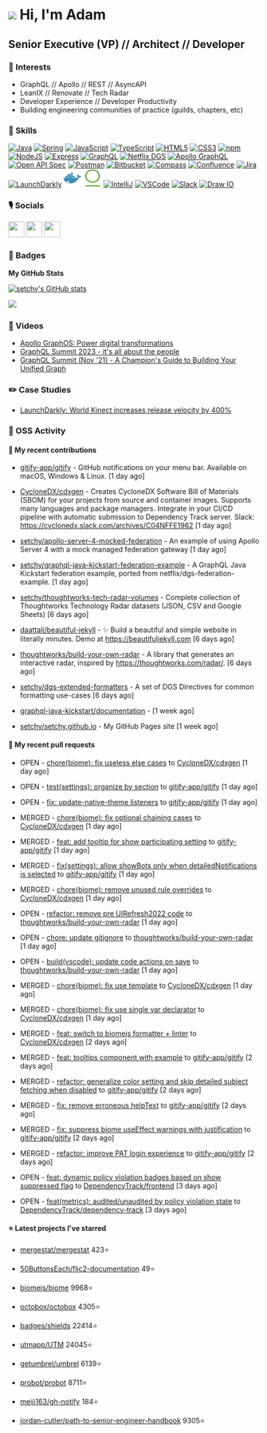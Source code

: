 ![](https://user-images.githubusercontent.com/18350557/176309783-0785949b-9127-417c-8b55-ab5a4333674e.gif) Hi, I'm Adam
============================================================================================================================

Senior Executive (VP) // Architect // Developer
-----------------------------------------------

### 🔭 Interests

- GraphQL // Apollo // REST // AsyncAPI
- LeanIX // Renovate // Tech Radar
- Developer Experience // Developer Productivity
- Building engineering communities of practice (guilds, chapters, etc)

### 💪 Skills

<p align="left">
  <a href="https://www.oracle.com/java/" target="_blank" rel="noreferrer"><img src="https://raw.githubusercontent.com/danielcranney/readme-generator/main/public/icons/skills/java-colored.svg" width="36" height="36" alt="Java" /></a>
  <a href="https://spring.io/" target="_blank" rel="noreferrer"><img src="https://cdn.worldvectorlogo.com/logos/spring-3.svg" width="36" height="36" alt="Spring" /></a> 
  <a href="https://developer.mozilla.org/en-US/docs/Web/JavaScript" target="_blank" rel="noreferrer"><img src="https://raw.githubusercontent.com/danielcranney/readme-generator/main/public/icons/skills/javascript-colored.svg" width="36" height="36" alt="JavaScript" /></a>
  <a href="https://www.typescriptlang.org/" target="_blank" rel="noreferrer"><img src="https://raw.githubusercontent.com/danielcranney/readme-generator/main/public/icons/skills/typescript-colored.svg" width="36" height="36" alt="TypeScript" /></a>
  <a href="https://developer.mozilla.org/en-US/docs/Glossary/HTML5" target="_blank" rel="noreferrer"><img src="https://raw.githubusercontent.com/danielcranney/readme-generator/main/public/icons/skills/html5-colored.svg" width="36" height="36" alt="HTML5" /></a>
  <a href="https://www.w3.org/TR/CSS/#css" target="_blank" rel="noreferrer"><img src="https://raw.githubusercontent.com/danielcranney/readme-generator/main/public/icons/skills/css3-colored.svg" width="36" height="36" alt="CSS3" /></a>
  <a href="https://www.npmjs.com//" target="_blank" rel="noreferrer"><img src="https://cdn.worldvectorlogo.com/logos/npm-square-red-1.svg" width="36" height="36" alt="npm" /></a>
  <a href="https://nodejs.org/en/" target="_blank" rel="noreferrer"><img src="https://raw.githubusercontent.com/danielcranney/readme-generator/main/public/icons/skills/nodejs-colored.svg" width="36" height="36" alt="NodeJS" /></a>
  <a href="https://expressjs.com/" target="_blank" rel="noreferrer"><img src="https://raw.githubusercontent.com/danielcranney/readme-generator/main/public/icons/skills/express-colored.svg" width="36" height="36" alt="Express" /></a>
  <a href="https://graphql.org/" target="_blank" rel="noreferrer"><img src="https://raw.githubusercontent.com/danielcranney/readme-generator/main/public/icons/skills/graphql-colored.svg" width="36" height="36" alt="GraphQL" /></a>
  <a href="https://netflix.github.io/dgs/" target="_blank" rel="noreferrer"><img src="https://raw.githubusercontent.com/Netflix/dgs/main/docs/images/dgs-framework-brand/Icon/dgs-icon--blue.svg" width="36" height="36" alt="Netflix DGS" /></a>
  <a href="https://apollographql.com/" target="_blank" rel="noreferrer"><img src="https://cdn.worldvectorlogo.com/logos/apollo-graphql-compact.svg" width="36" height="36" alt="Apollo GraphQL" /></a>
  <a href="https://swagger.io/specification/" target="_blank" rel="noreferrer"><img src="https://cdn.worldvectorlogo.com/logos/openapi-1.svg" width="36" height="36" alt="Open API Spec" /></a>
  <a href="https://www.postman.com//" target="_blank" rel="noreferrer"><img src="https://cdn.worldvectorlogo.com/logos/postman.svg" width="36" height="36" alt="Postman" /></a>
  <a href="https://www.atlassian.com/software/bitbucket" target="_blank" rel="noreferrer"><img src="https://cdn.worldvectorlogo.com/logos/bitbucket-icon.svg" width="36" height="36" alt="Bitbucket" /></a>
  <a href="https://www.atlassian.com/software/compass" target="_blank" rel="noreferrer"><img src="https://cdn.worldvectorlogo.com/logos/atlassian-compass-1.svg" width="36" height="36" alt="Compass" /></a>
  <a href="https://www.atlassian.com/software/confluence" target="_blank" rel="noreferrer"><img src="https://cdn.worldvectorlogo.com/logos/confluence-1.svg" width="36" height="36" alt="Confluence" /></a>
  <a href="https://www.atlassian.com/software/jira" target="_blank" rel="noreferrer"><img src="https://cdn.worldvectorlogo.com/logos/jira-1.svg" width="36" height="36" alt="Jira" /></a>
  <a href="https://launchdarkly.com/" target="_blank" rel="noreferrer"><img src="https://cdn.worldvectorlogo.com/logos/launchdarkly-2.svg" width="36" height="36" alt="LaunchDarkly" /></a>
  <a href="https://docker.com/" target="_blank" rel="noreferrer"><img src="https://raw.githubusercontent.com/nx211/homer-icons/master/png/docker.png" width="36" height="36" alt="Docker" /></a>
  <a href="https://jfrog.com/artifactory/" target="_blank" rel="noreferrer"><img src="https://raw.githubusercontent.com/nx211/homer-icons/master/png/artifactory.png" width="36" height="36" alt="Artifactory" /></a>
  <a href="https://www.jetbrains.com/idea/" target="_blank" rel="noreferrer"><img src="https://cdn.worldvectorlogo.com/logos/intellij-idea-1.svg" width="36" height="36" alt="IntelliJ" /></a>
  <a href="https://code.visualstudio.com/" target="_blank" rel="noreferrer"><img src="https://cdn.worldvectorlogo.com/logos/visual-studio-code-1.svg" width="36" height="36" alt="VSCode" /></a>
  <a href="https://slack.com/" target="_blank" rel="noreferrer"><img src="https://cdn.worldvectorlogo.com/logos/slack-new-logo.svg" width="36" height="36" alt="Slack" /></a>
  <a href="https://drawio-app.com/" target="_blank" rel="noreferrer"><img src="https://cdn.worldvectorlogo.com/logos/draw-io.svg" width="36" height="36" alt="Draw IO" /></a>
</p>

                      

### 🎙️ Socials
                  
<p align="left">
  <a href="https://www.github.com/setchy" target="_blank" rel="noreferrer"><img src="https://raw.githubusercontent.com/danielcranney/readme-generator/main/public/icons/socials/github.svg" width="32" height="32" /></a>
  <a href="https://www.linkedin.com/in/adamsetch" target="_blank" rel="noreferrer"><img src="https://raw.githubusercontent.com/danielcranney/readme-generator/main/public/icons/socials/linkedin.svg" width="32" height="32" /></a>
  <a href="https://www.twitter.com/setchy87" target="_blank" rel="noreferrer"><img src="https://raw.githubusercontent.com/danielcranney/readme-generator/main/public/icons/socials/twitter.svg" width="32" height="32" /></a>
</p>

### 📛 Badges

<b>My GitHub Stats</b>

<a href="http://www.github.com/setchy"><img src="https://github-readme-stats.vercel.app/api?username=setchy&show_icons=true&hide=&count_private=true&title_color=0891b2&text_color=ffffff&icon_color=0891b2&bg_color=1c1917&hide_border=true&show_icons=true" alt="setchy's GitHub stats" /></a>

<a href="http://www.github.com/setchy"><img src="https://github-readme-streak-stats.herokuapp.com/?user=setchy&stroke=ffffff&background=1c1917&ring=0891b2&fire=0891b2&currStreakNum=ffffff&currStreakLabel=0891b2&sideNums=ffffff&sideLabels=ffffff&dates=ffffff&hide_border=true" /></a>

### 📼 Videos

- [Apollo GraphOS: Power digital transformations](https://www.apollographql.com/enterprise?wvideo=4fu2lsjssc)
- [GraphQL Summit 2023 - it's all about the people](https://www.youtube.com/watch?v=090IWEcHbJc)
- [GraphQL Summit (Nov '21) - A Champion's Guide to Building Your Unified Graph](https://www.apollographql.com/events/roundtable/graphql-summit-november-2021/a-champions-guide-to-building-your-unified-graph)

### ✏️ Case Studies

- [LaunchDarkly: World Kinect increases release velocity by 400%](https://launchdarkly.com/case-studies/world-kinect/)

### 🎯 OSS Activity
#### 🚀 My recent contributions



- [gitify-app/gitify](https://github.com/gitify-app/gitify) - GitHub notifications on your menu bar. Available on macOS, Windows &amp; Linux. [1 day ago]

- [CycloneDX/cdxgen](https://github.com/CycloneDX/cdxgen) - Creates CycloneDX Software Bill of Materials (SBOM) for your projects from source and container images. Supports many languages and package managers. Integrate in your CI/CD pipeline with automatic submission to Dependency Track server. Slack: https://cyclonedx.slack.com/archives/C04NFFE1962 [1 day ago]

- [setchy/apollo-server-4-mocked-federation](https://github.com/setchy/apollo-server-4-mocked-federation) - An example of using Apollo Server 4 with a mock managed federation gateway [1 day ago]

- [setchy/graphql-java-kickstart-federation-example](https://github.com/setchy/graphql-java-kickstart-federation-example) - A GraphQL Java Kickstart federation example, ported from netflix/dgs-federation-example. [1 day ago]

- [setchy/thoughtworks-tech-radar-volumes](https://github.com/setchy/thoughtworks-tech-radar-volumes) - Complete collection of Thoughtworks Technology Radar datasets (JSON, CSV and Google Sheets) [6 days ago]

- [daattali/beautiful-jekyll](https://github.com/daattali/beautiful-jekyll) - ✨ Build a beautiful and simple website in literally minutes. Demo at https://beautifuljekyll.com [6 days ago]

- [thoughtworks/build-your-own-radar](https://github.com/thoughtworks/build-your-own-radar) - A library that generates an interactive radar, inspired by https://thoughtworks.com/radar/. [6 days ago]

- [setchy/dgs-extended-formatters](https://github.com/setchy/dgs-extended-formatters) - A set of DGS Directives for common formatting use-cases [6 days ago]

- [graphql-java-kickstart/documentation](https://github.com/graphql-java-kickstart/documentation) -  [1 week ago]

- [setchy/setchy.github.io](https://github.com/setchy/setchy.github.io) - My GitHub Pages site [1 week ago]

#### 🎉 My recent pull requests



- OPEN - [chore(biome): fix useless else cases](https://github.com/CycloneDX/cdxgen/pull/988) to [CycloneDX/cdxgen](https://github.com/CycloneDX/cdxgen) [1 day ago]

- OPEN - [test(settings): organize by section](https://github.com/gitify-app/gitify/pull/1010) to [gitify-app/gitify](https://github.com/gitify-app/gitify) [1 day ago]

- OPEN - [fix: update-native-theme listeners](https://github.com/gitify-app/gitify/pull/1009) to [gitify-app/gitify](https://github.com/gitify-app/gitify) [1 day ago]

- MERGED - [chore(biome): fix optional chaining cases](https://github.com/CycloneDX/cdxgen/pull/987) to [CycloneDX/cdxgen](https://github.com/CycloneDX/cdxgen) [1 day ago]

- MERGED - [feat: add tooltip for show participating setting](https://github.com/gitify-app/gitify/pull/1008) to [gitify-app/gitify](https://github.com/gitify-app/gitify) [1 day ago]

- MERGED - [fix(settings): allow showBots only when detailedNotifications is selected](https://github.com/gitify-app/gitify/pull/1007) to [gitify-app/gitify](https://github.com/gitify-app/gitify) [1 day ago]

- MERGED - [chore(biome): remove unused rule overrides](https://github.com/CycloneDX/cdxgen/pull/986) to [CycloneDX/cdxgen](https://github.com/CycloneDX/cdxgen) [1 day ago]

- OPEN - [refactor: remove pre UIRefresh2022 code](https://github.com/thoughtworks/build-your-own-radar/pull/374) to [thoughtworks/build-your-own-radar](https://github.com/thoughtworks/build-your-own-radar) [1 day ago]

- OPEN - [chore: update gitignore](https://github.com/thoughtworks/build-your-own-radar/pull/373) to [thoughtworks/build-your-own-radar](https://github.com/thoughtworks/build-your-own-radar) [1 day ago]

- OPEN - [build(vscode): update code actions on save](https://github.com/thoughtworks/build-your-own-radar/pull/372) to [thoughtworks/build-your-own-radar](https://github.com/thoughtworks/build-your-own-radar) [1 day ago]

- MERGED - [chore(biome): fix use template](https://github.com/CycloneDX/cdxgen/pull/985) to [CycloneDX/cdxgen](https://github.com/CycloneDX/cdxgen) [1 day ago]

- MERGED - [chore(biome): fix use single var declarator](https://github.com/CycloneDX/cdxgen/pull/984) to [CycloneDX/cdxgen](https://github.com/CycloneDX/cdxgen) [1 day ago]

- MERGED - [feat: switch to biomejs formatter &#43; linter](https://github.com/CycloneDX/cdxgen/pull/977) to [CycloneDX/cdxgen](https://github.com/CycloneDX/cdxgen) [2 days ago]

- MERGED - [feat: tooltips component with example](https://github.com/gitify-app/gitify/pull/1006) to [gitify-app/gitify](https://github.com/gitify-app/gitify) [2 days ago]

- MERGED - [refactor: generalize color setting and skip detailed subject fetching when disabled](https://github.com/gitify-app/gitify/pull/1005) to [gitify-app/gitify](https://github.com/gitify-app/gitify) [2 days ago]

- MERGED - [fix: remove erroneous helpText](https://github.com/gitify-app/gitify/pull/1004) to [gitify-app/gitify](https://github.com/gitify-app/gitify) [2 days ago]

- MERGED - [fix: suppress biome useEffect warnings with justification](https://github.com/gitify-app/gitify/pull/1003) to [gitify-app/gitify](https://github.com/gitify-app/gitify) [2 days ago]

- MERGED - [refactor: improve PAT login experience](https://github.com/gitify-app/gitify/pull/1002) to [gitify-app/gitify](https://github.com/gitify-app/gitify) [2 days ago]

- OPEN - [feat: dynamic policy violation badges based on show suppressed flag](https://github.com/DependencyTrack/frontend/pull/810) to [DependencyTrack/frontend](https://github.com/DependencyTrack/frontend) [3 days ago]

- OPEN - [feat(metrics): audited/unaudited by policy violation state](https://github.com/DependencyTrack/dependency-track/pull/3615) to [DependencyTrack/dependency-track](https://github.com/DependencyTrack/dependency-track) [3 days ago]

#### ⭐ Latest projects I've starred



- [mergestat/mergestat](https://github.com/mergestat/mergestat) 423⭐

- [50ButtonsEach/flic2-documentation](https://github.com/50ButtonsEach/flic2-documentation) 49⭐

- [biomejs/biome](https://github.com/biomejs/biome) 9968⭐

- [octobox/octobox](https://github.com/octobox/octobox) 4305⭐

- [badges/shields](https://github.com/badges/shields) 22414⭐

- [utmapp/UTM](https://github.com/utmapp/UTM) 24045⭐

- [getumbrel/umbrel](https://github.com/getumbrel/umbrel) 6139⭐

- [probot/probot](https://github.com/probot/probot) 8711⭐

- [meiji163/gh-notify](https://github.com/meiji163/gh-notify) 184⭐

- [jordan-cutler/path-to-senior-engineer-handbook](https://github.com/jordan-cutler/path-to-senior-engineer-handbook) 9305⭐


